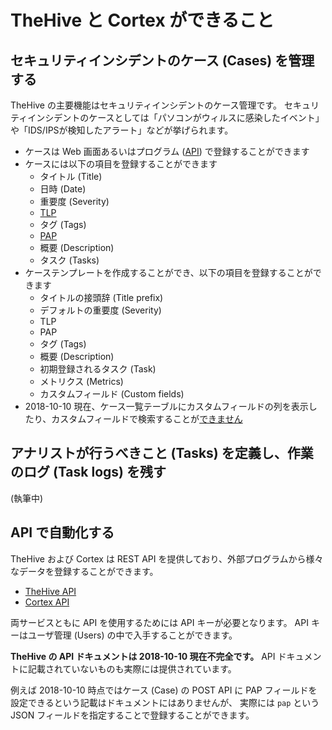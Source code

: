 # TheHive と Cortex ができること
## セキュリティインシデントのケース (Cases) を管理する

TheHive の主要機能はセキュリティインシデントのケース管理です。
セキュリティインシデントのケースとしては「パソコンがウィルスに感染したイベント」や「IDS/IPSが検知したアラート」などが挙げられます。

* ケースは Web 画面あるいはプログラム ([API](https://github.com/TheHive-Project/TheHiveDocs/blob/master/api/README.md)) で登録することができます
* ケースには以下の項目を登録することができます
    * タイトル (Title)
    * 日時 (Date)
    * 重要度 (Severity)
    * [TLP](./tlp)
    * タグ (Tags)
    * [PAP](./pap)
    * 概要 (Description)
    * タスク (Tasks)
* ケーステンプレートを作成することができ、以下の項目を登録することができます
    * タイトルの接頭辞 (Title prefix)
    * デフォルトの重要度 (Severity)
    * TLP
    * PAP
    * タグ (Tags)
    * 概要 (Description)
    * 初期登録されるタスク (Task)
    * メトリクス (Metrics)
    * カスタムフィールド (Custom fields)
* 2018-10-10 現在、ケース一覧テーブルにカスタムフィールドの列を表示したり、カスタムフィールドで検索することが[できません](https://github.com/TheHive-Project/TheHive/issues/377)

## アナリストが行うべきこと (Tasks) を定義し、作業のログ (Task logs) を残す

(執筆中)

## API で自動化する

TheHive および Cortex は REST API を提供しており、外部プログラムから様々なデータを登録することができます。

* [TheHive API](https://github.com/TheHive-Project/TheHiveDocs/blob/master/api/README.md)
* [Cortex API](https://github.com/TheHive-Project/CortexDocs/blob/master/api/api-guide.md)

両サービスともに API を使用するためには API キーが必要となります。
API キーはユーザ管理 (Users) の中で入手することができます。

**TheHive の API ドキュメントは 2018-10-10 現在不完全です。**
API ドキュメントに記載されていないものも実際には提供されています。

例えば 2018-10-10 時点ではケース (Case) の POST API に PAP フィールドを設定できるという記載はドキュメントにはありませんが、
実際には `pap` という JSON フィールドを指定することで登録することができます。
